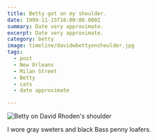 ```yaml
---
title: Betty got on my shoulder.
date: 1999-11-15T16:00:00.000Z
summary: Date very approximate.
excerpt: Date very approximate.
category: betty
image: timeline/davidwbettyonshoulder.jpg
tags:
  - post 
  - New Orleans
  - Milan Street
  - Betty
  - cats
  - date approximate

---
```


![Betty on David Rhoden's shoulder](/static/img/betty/davidwbettyonshoulder.jpg "Betty on David Rhoden's shoulder")

I wore gray sweters and black Bass penny loafers.